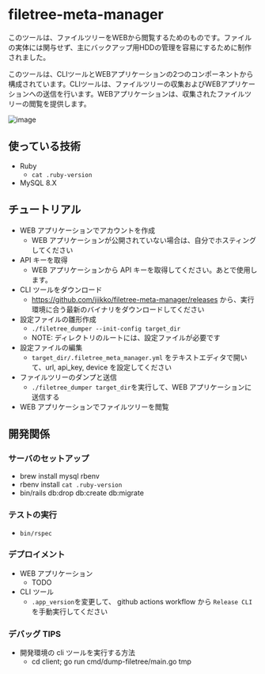 # filetree-meta-manager

このツールは、ファイルツリーをWEBから閲覧するためのものです。ファイルの実体には関与せず、主にバックアップ用HDDの管理を容易にするために制作されました。

このツールは、CLIツールとWEBアプリケーションの2つのコンポーネントから構成されています。CLIツールは、ファイルツリーの収集およびWEBアプリケーションへの送信を行います。WEBアプリケーションは、収集されたファイルツリーの閲覧を提供します。

![image](https://github.com/jiikko/filetree-meta-manager/assets/1664497/f98cd076-ed14-4da9-80ae-d1b7d4b07444)

## 使っている技術

- Ruby
  - `cat .ruby-version`
- MySQL 8.X

## チュートリアル

- WEB アプリケーションでアカウントを作成
  - WEB アプリケーションが公開されていない場合は、自分でホスティングしてください
- API キーを取得
  - WEB アプリケーションから API キーを取得してください。あとで使用します。
- CLI ツールをダウンロード
  - https://github.com/jiikko/filetree-meta-manager/releases から、実行環境に合う最新のバイナリをダウンロードしてください
- 設定ファイルの雛形作成
  - `./filetree_dumper --init-config target_dir`
  - NOTE: ディレクトリのルートには、設定ファイルが必要です
- 設定ファイルの編集
  - `target_dir/.filetree_meta_manager.yml` をテキストエディタで開いて、url, api_key, device を設定してください
- ファイルツリーのダンプと送信
  - `./filetree_dumper target_dir`を実行して、WEB アプリケーションに送信する
- WEB アプリケーションでファイルツリーを閲覧

## 開発関係

### サーバのセットアップ

- brew install mysql rbenv
- rbenv install `cat .ruby-version`
- bin/rails db:drop db:create db:migrate

### テストの実行

- `bin/rspec`

### デプロイメント

- WEB アプリケーション
  - TODO
- CLI ツール
  - `.app_version`を変更して、 github actions workflow から `Release CLI` を手動実行してください

### デバッグ TIPS

- 開発環境の cli ツールを実行する方法
  - cd client; go run cmd/dump-filetree/main.go tmp
